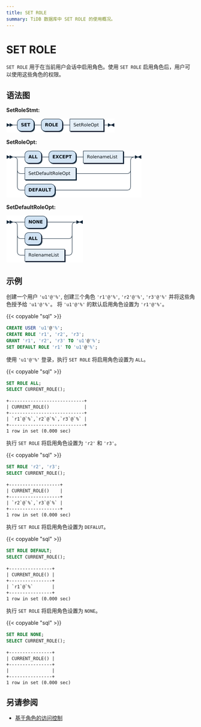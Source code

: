 ```yaml
---
title: SET ROLE
summary: TiDB 数据库中 SET ROLE 的使用概况。
---
```


# SET ROLE

`SET ROLE` 用于在当前用户会话中启用角色。使用 `SET ROLE` 启用角色后，用户可以使用这些角色的权限。

## 语法图

**SetRoleStmt:**

![SetRoleStmt](/media/sqlgram/SetRoleStmt.png)

**SetRoleOpt:**

![SetRoleOpt](/media/sqlgram/SetRoleOpt.png)

**SetDefaultRoleOpt:**

![SetDefaultRoleOpt](/media/sqlgram/SetDefaultRoleOpt.png)

## 示例

创建一个用户 `'u1'@'%'`, 创建三个角色 `'r1'@'%'`, `'r2'@'%'`, `'r3'@'%'` 并将这些角色授予给 `'u1'@'%'`。
将 `'u1'@'%'` 的默认启用角色设置为 `'r1'@'%'`。

{{< copyable "sql" >}}

```sql
CREATE USER 'u1'@'%';
CREATE ROLE 'r1', 'r2', 'r3';
GRANT 'r1', 'r2', 'r3' TO 'u1'@'%'; 
SET DEFAULT ROLE 'r1' TO 'u1'@'%'; 
```

使用 `'u1'@'%'` 登录，执行 `SET ROLE` 将启用角色设置为 `ALL`。

{{< copyable "sql" >}}

```sql
SET ROLE ALL;
SELECT CURRENT_ROLE();
```

```
+----------------------------+
| CURRENT_ROLE()             |
+----------------------------+
| `r1`@`%`,`r2`@`%`,`r3`@`%` |
+----------------------------+
1 row in set (0.000 sec)
```

执行 `SET ROLE` 将启用角色设置为 `'r2'` 和 `'r3'`。

{{< copyable "sql" >}}

```sql
SET ROLE 'r2', 'r3';
SELECT CURRENT_ROLE();
```

```
+-------------------+
| CURRENT_ROLE()    |
+-------------------+
| `r2`@`%`,`r3`@`%` |
+-------------------+
1 row in set (0.000 sec)
```

执行 `SET ROLE` 将启用角色设置为 `DEFALUT`。

{{< copyable "sql" >}}

```sql
SET ROLE DEFAULT;
SELECT CURRENT_ROLE();
```

```
+----------------+
| CURRENT_ROLE() |
+----------------+
| `r1`@`%`       |
+----------------+
1 row in set (0.000 sec)
```

执行 `SET ROLE` 将启用角色设置为 `NONE`。

{{< copyable "sql" >}}

```sql
SET ROLE NONE;
SELECT CURRENT_ROLE();
```

```
+----------------+
| CURRENT_ROLE() |
+----------------+
|                |
+----------------+
1 row in set (0.000 sec)
```

## 另请参阅

* [基于角色的访问控制](/role-based-access-control.md)
